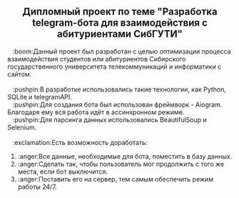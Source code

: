<h2 align = 'center'>Дипломный проект по теме "Разработка telegram-бота для взаимодействия с абитуриентами СибГУТИ"</h1>
<div> 
&nbsp&nbsp&nbsp:boom:Данный проект был разработан с целью оптимизации процесса взаимодействия студентов или абитуриентов Сибирского государственного университета телекоммуникаций и информатики с сайтом. 
</div>
<br>
<div>
&nbsp&nbsp&nbsp:pushpin:В разработке использовались такие технологии, как Python, SQLite и telegramAPI. 
<br>
&nbsp&nbsp&nbsp:pushpin:Для создания бота был использован фреймворк - Aiogram. Благодаря ему вся работа идёт в ассинхронном режиме.
<br>
&nbsp&nbsp&nbsp:pushpin:Для парсинга данных использовались BeautifulSoup и Selenium.
</div>
<br>
<div>
&nbsp&nbsp&nbsp:exclamation:Есть возможность доработать:
  <ol>
 <li>:anger:Все данные, необходимые для бота, поместить в базу данных.</li>
 <li>:anger:Сделать так, чтобы пользователь мог продолжить с того же места, если бот выключится.</li>
 <li>:anger:Поставить его на сервер, тем самым обеспечить режим работы 24/7.</li>
</ol>
</div>
